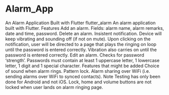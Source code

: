 # Alarm_App
An Alarm Application Built with Flutter flutter_alarm An alarm application built with Flutter.  Features Add an alarm.  Fields: alarm name, alarm remarks, date and time, password. Delete an alarm.  Insistent notification.  Device will keep vibrating and sounding off (if not on mute). Upon clicking on the notification, user will be directed to a page that plays the ringing on loop until the password is entered correctly. Vibration also carries on until the password is entered correctly. Edit an alarm.  Checks for password ‘strength’. Passwords must contain at least 1 uppercase letter, 1 lowercase letter, 1 digit and 1 special character.  Features that might be added Choice of sound when alarm rings. Pattern lock. Alarm sharing over WiFi (i.e. sending alarms over WiFi to synced contacts). Note Testing has only been done for Android and not iOS. Lock, home and volume buttons are not locked when user lands on alarm ringing page.
